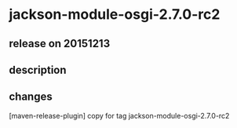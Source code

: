 # jackson-module-osgi-2.7.0-rc2

## release on 20151213

## description

## changes

[maven-release-plugin] copy for tag jackson-module-osgi-2.7.0-rc2

